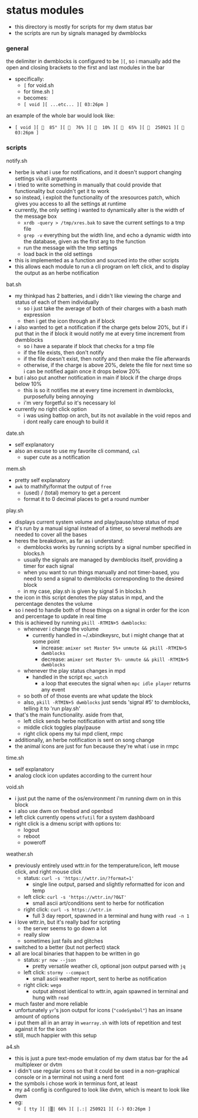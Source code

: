 # status modules

- this directory is mostly for scripts for my dwm status bar
- the scripts are run by signals managed by dwmblocks

### general

the delimiter in dwmblocks is configured to be ` ][ `, so i manually add the open and closing brackets to the first and last modules in the bar
- specifically:
    - `[` for void.sh
    - for time.sh `]`
    - becomes:
    - `[ void ][ ...etc... ][ 03:26pm ]`

an example of the whole bar would look like:
- `[ void ][   85° ][   76% ][   10% ][ 󰁿  65% ][   250921 ][ 󱑁  03:26pm ]`

### scripts

notify.sh
- herbe is what i use for notifications, and it doesn't support changing settings via cli arguments
- i tried to write something in manually that could provide that functionality but couldn't get it to work
- so instead, i exploit the functionality of the xresources patch, which gives you access to all the settings at runtime
- currently, the only setting i wanted to dynamically alter is the width of the message box
    - `xrdb -query > /tmp/xres.bak` to save the current settings to a tmp file
    - `grep -v` everything but the width line, and echo a dynamic width into the database, given as the first arg to the function
    - run the message with the tmp settings
    - load back in the old settings
- this is implemented as a function and sourced into the other scripts
- this allows each module to run a cli program on left click, and to display the output as an herbe notification

bat.sh
- my thinkpad has 2 batteries, and i didn't like viewing the charge and status of each of them individually
    - so i just take the average of both of their charges with a bash math expression
    - then i get the icon through an if block
- i also wanted to get a notification if the charge gets below 20%, but if i put that in the if block it would notify me at every time increment from dwmblocks
    - so i have a separate if block that checks for a tmp file
    - if the file exists, then don't notify
    - if the file doesn't exist, then notify and then make the file afterwards
    - otherwise, if the charge is above 20%, delete the file for next time so i can be notified again once it drops below 20%
- but i also put another notification in main if block if the charge drops below 10%
    - this is so it notifies me at every time increment in dwmblocks, purposefully being annoying
    - i'm very forgetful so it's necessary lol
- currently no right click option
    - i was using battop on arch, but its not available in the void repos and i dont really care enough to build it

date.sh
- self explanatory
- also an excuse to use my favorite cli command, `cal`
    - super cute as a notification

mem.sh
- pretty self explanatory
- `awk` to mathify/format the output of `free`
    - (used) / (total) memory to get a percent
    - format it to 0 decimal places to get a round number

play.sh
- displays current system volume and play/pause/stop status of mpd
- it's run by a manual signal instead of a timer, so several methods are needed to cover all the bases
- heres the breakdown, as far as i understand:
    - dwmblocks works by running scripts by a signal number specified in blocks.h
    - usually the signals are managed by dwmblocks itself, providing a timer for each signal
    - when you want to run things manually and not timer-based, you need to send a signal to dwmblocks corresponding to the desired block
    - in my case, play.sh is given by signal 5 in blocks.h
- the icon in this script denotes the play status in mpd, and the percentage denotes the volume
- so i need to handle both of those things on a signal in order for the icon and percentage to update in real time
- this is achieved by running `pkill -RTMIN+5 dwmblocks`:
    - whenever i change the volume
        - currently handled in ~/.xbindkeysrc, but i might change that at some point
            - increase: `amixer set Master 5%+ unmute && pkill -RTMIN+5 dwmblocks`
            - decrease: `amixer set Master 5%- unmute && pkill -RTMIN+5 dwmblocks`
    - whenever the play status changes in mpd
        - handled in the script `mpc_watch`
            - a loop that executes the signal when `mpc idle player` returns any event
    - so both of of those events are what update the block
    - also, `pkill -RTMIN+5 dwmblocks` just sends 'signal #5' to dwmblocks, telling it to 'run play.sh'
- that's the main functionality. aside from that,
    - left click sends herbe notification with artist and song title
    - middle click toggles play/pause
    - right click opens my tui mpd client, rmpc
- additionally, an herbe notification is sent on song change
- the animal icons are just for fun because they're what i use in rmpc

time.sh
- self explanatory
- analog clock icon updates according to the current hour

void.sh
- i just put the name of the os/environment i'm running dwm on in this block
- i also use dwm on freebsd and openbsd
- left click currently opens `wtfutil` for a system dashboard
- right click is a dmenu script with options to:
    - logout
    - reboot
    - poweroff

weather.sh
- previously entirely used wttr.in for the temperature/icon, left mouse click, and right mouse click
    - status: `curl -s 'https://wttr.in/?format=1'`
        - single line output, parsed and slightly reformatted for icon and temp
    - left click: `curl -s 'https://wttr.in/?0&T'`
        - small ascii art/conditions sent to herbe for notification
    - right click: `curl -s https://wttr.in`
        - full 3 day report, spawned in a terminal and hung with `read -n 1`
- i love wttr.in, but it's really bad for scripting
    - the server seems to go down a lot
    - really slow
    - sometimes just fails and glitches
- switched to a better (but not perfect) stack
- all are local binaries that happen to be written in go
    - status: `yr now --json`
        - pretty versatile weather cli, optional json output parsed with `jq`
    - left click: `stormy --compact`
        - small ascii weather report, sent to herbe as notification
    - right click: `wego`
        - output almost identical to wttr.in, again spawned in terminal and hung with `read`
- much faster and more reliable
- unfortunately `yr`'s json output for icons (`"codeSymbol"`) has an insane amount of options
- i put them all in an array in `wearray.sh` with lots of repetition and test against it for the icon
- still, much happier with this setup

a4.sh
- this is just a pure text-mode emulation of my dwm status bar for the a4 multiplexer or dvtm
- i didn't use regular icons so that it could be used in a non-graphical console or in a terminal not using a nerd font
- the symbols i chose work in terminus font, at least
- my a4 config is configured to look like dvtm, which is meant to look like dwm
- eg:
    - `[ tty ][ |▒| 66% ][ |.:| 250921 ][ (-) 03:26pm ]`
